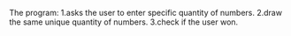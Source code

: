  The program: 
  1.asks the user to enter specific quantity of numbers.
  2.draw the same unique quantity of numbers.
  3.check if the user won.
